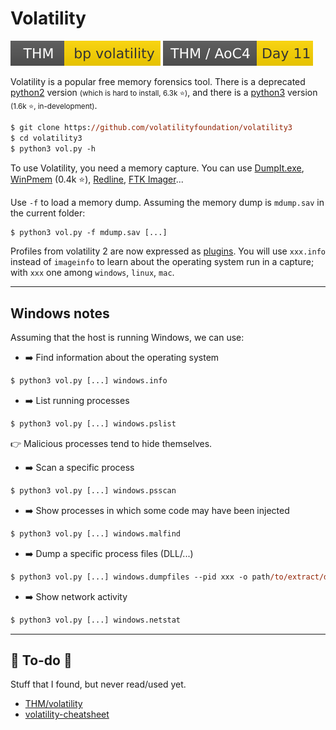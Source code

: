 # Volatility

[![bpvolatility](../../../_badges/thm/bpvolatility.svg)](https://tryhackme.com/room/bpvolatility)
[![adventofcyber4](../../../_badges/thm/adventofcyber4/day11.svg)](https://tryhackme.com/room/adventofcyber4)

<div class="row row-cols-lg-2"><div>

Volatility is a popular free memory forensics tool. There is a deprecated [python2](https://github.com/volatilityfoundation/volatility) version <small>(which is hard to install, 6.3k ⭐)</small>, and there is a [python3](https://github.com/volatilityfoundation/volatility3) version <small>(1.6k ⭐, in-development)</small>.

```ps
$ git clone https://github.com/volatilityfoundation/volatility3
$ cd volatility3
$ python3 vol.py -h
```

To use Volatility, you need a memory capture. You can use [DumpIt.exe](https://www.aldeid.com/wiki/Dumpit), [WinPmem](https://github.com/Velocidex/WinPmem) (0.4k ⭐), [Redline](https://fireeye.market/apps/211364), [FTK Imager](https://www.exterro.com/ftk-imager)... 

</div><div>

Use `-f` to load a memory dump. Assuming the memory dump is `mdump.sav` in the current folder:

```ps
$ python3 vol.py -f mdump.sav [...]
```

Profiles from volatility 2 are now expressed as [plugins](https://volatility3.readthedocs.io/en/latest/volatility3.plugins.html). You will use `xxx.info` instead of `imageinfo` to learn about the operating system run in a capture; with `xxx` one among `windows`, `linux`, `mac`.
</div></div>

<hr class="sep-both">

## Windows notes

<div class="row row-cols-lg-2"><div>

Assuming that the host is running Windows, we can use:

* ➡️ Find information about the operating system

```ps
$ python3 vol.py [...] windows.info
```

* ➡️ List running processes

```ps
$ python3 vol.py [...] windows.pslist
```

👉 Malicious processes tend to hide themselves.

* ➡️ Scan a specific process

```ps
$ python3 vol.py [...] windows.psscan
```
</div><div>

* ➡️ Show processes in which some code may have been injected

```ps
$ python3 vol.py [...] windows.malfind
```

* ➡️ Dump a specific process files (DLL/...)

```ps
$ python3 vol.py [...] windows.dumpfiles --pid xxx -o path/to/extract/dll
```

* ➡️ Show network activity

```ps
$ python3 vol.py [...] windows.netstat
```
</div></div>

<hr class="sep-both">

## 👻 To-do 👻

Stuff that I found, but never read/used yet.

<div class="row row-cols-lg-2"><div>

* [THM/volatility](https://tryhackme.com/room/volatility)
* [volatility-cheatsheet](https://blog.onfvp.com/post/volatility-cheatsheet/)
</div><div>
</div></div>